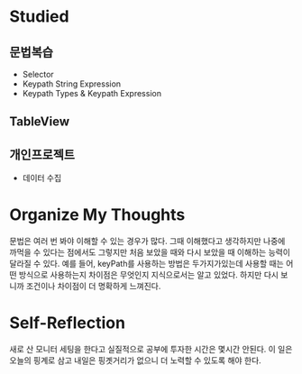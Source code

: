 # Studied

## 문법복습
- Selector
- Keypath String Expression
- Keypath Types & Keypath Expression

## TableView

## 개인프로젝트
- 데이터 수집

# Organize My Thoughts 
문법은 여러 번 봐야 이해할 수 있는 경우가 많다. 그때 이해했다고 생각하지만 나중에 까먹을 수 있다는 점에서도 그렇지만 처음 보았을 때와 다시 보았을 때 이해하는 능력이 달라질 수 있다. 예를 들어, keyPath를 사용하는 방법은 두가지가있는데 사용할 때는 어떤 방식으로 사용하는지 차이점은 무엇인지 지식으로서는 알고 있었다. 하지만 다시 보니까 조건이나 차이점이 더 명확하게 느껴진다.

# Self-Reflection
새로 산 모니터 세팅을 한다고 실질적으로 공부에 투자한 시간은 몇시간 안된다. 이 일은 오늘의 핑계로 삼고 내일은 핑곗거리가 없으니 더 노력할 수 있도록 해야 한다.
